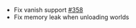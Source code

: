- Fix vanish support [#358](https://github.com/plasmoapp/plasmo-voice/issues/358)
- Fix memory leak when unloading worlds
